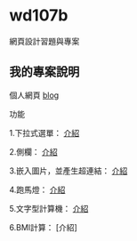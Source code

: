 # wd107b
網頁設計習題與專案
## 我的專案說明
個人網頁
[blog](https://github.com/fairy042026/wd107b/blob/master/Description.md)


功能

1.下拉式選單：
[介紹](https://github.com/fairy042026/wd107b/blob/master/1.md)

2.側欄：
[介紹](https://github.com/fairy042026/wd107b/blob/master/2.md)

3.嵌入圖片，並產生超連結：
[介紹](https://github.com/fairy042026/wd107b/blob/master/3.md)

4.跑馬燈：
[介紹](https://github.com/fairy042026/wd107b/blob/master/4.md)

5.文字型計算機：
[介紹](https://github.com/fairy042026/wd107b/blob/master/5.md)

6.BMI計算：
[介紹]
